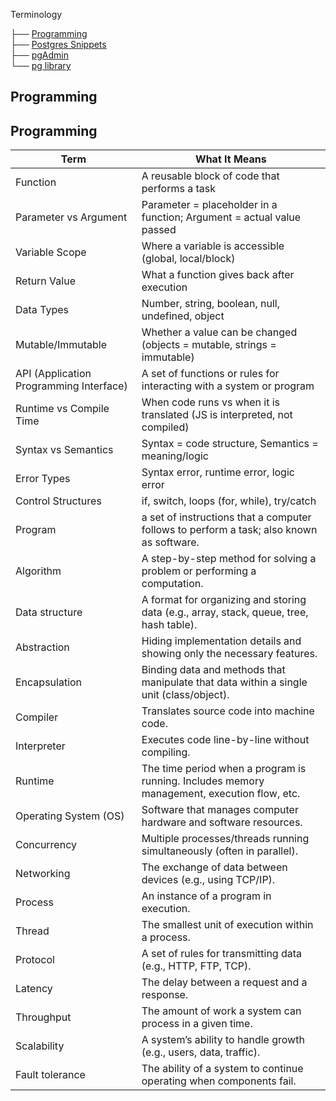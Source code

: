Terminology

├── [Programming](#programming)  
├── [Postgres Snippets](#postgres-examples)  
├── [pgAdmin](#pgadmin)  
└── [pg library](#pg-library)

## Programming

## Programming

| Term                                    | What It Means                                                                               |
| --------------------------------------- | ------------------------------------------------------------------------------------------- |
| Function                                | A reusable block of code that performs a task                                               |
| Parameter vs Argument                   | Parameter = placeholder in a function; Argument = actual value passed                       |
| Variable Scope                          | Where a variable is accessible (global, local/block)                                        |
| Return Value                            | What a function gives back after execution                                                  |
| Data Types                              | Number, string, boolean, null, undefined, object                                            |
| Mutable/Immutable                       | Whether a value can be changed (objects = mutable, strings = immutable)                     |
| API (Application Programming Interface) | A set of functions or rules for interacting with a system or program                        |
| Runtime vs Compile Time                 | When code runs vs when it is translated (JS is interpreted, not compiled)                   |
| Syntax vs Semantics                     | Syntax = code structure, Semantics = meaning/logic                                          |
| Error Types                             | Syntax error, runtime error, logic error                                                    |
| Control Structures                      | if, switch, loops (for, while), try/catch                                                   |
| Program                                 | a set of instructions that a computer follows to perform a task; also known as software.    |
| Algorithm                               | A step-by-step method for solving a problem or performing a computation.                    |
| Data structure                          | A format for organizing and storing data (e.g., array, stack, queue, tree, hash table).     |
| Abstraction                             | Hiding implementation details and showing only the necessary features.                      |
| Encapsulation                           | Binding data and methods that manipulate that data within a single unit (class/object).     |
| Compiler                                | Translates source code into machine code.                                                   |
| Interpreter                             | Executes code line-by-line without compiling.                                               |
| Runtime                                 | The time period when a program is running. Includes memory management, execution flow, etc. |
| Operating System (OS)                   | Software that manages computer hardware and software resources.                             |
| Concurrency                             | Multiple processes/threads running simultaneously (often in parallel).                      |
| Networking                              | The exchange of data between devices (e.g., using TCP/IP).                                  |
| Process                                 | An instance of a program in execution.                                                      |
| Thread                                  | The smallest unit of execution within a process.                                            |
| Protocol                                | A set of rules for transmitting data (e.g., HTTP, FTP, TCP).                                |
| Latency                                 | The delay between a request and a response.                                                 |
| Throughput                              | The amount of work a system can process in a given time.                                    |
| Scalability                             | A system’s ability to handle growth (e.g., users, data, traffic).                           |
| Fault tolerance                         | The ability of a system to continue operating when components fail.                         |

